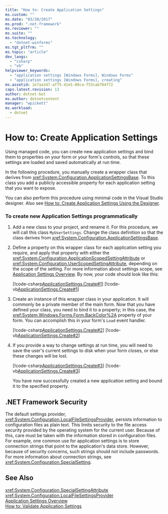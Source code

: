 ```yaml
---
title: "How to: Create Application Settings"
ms.custom: ""
ms.date: "03/30/2017"
ms.prod: ".net-framework"
ms.reviewer: ""
ms.suite: ""
ms.technology: 
  - "dotnet-winforms"
ms.tgt_pltfrm: ""
ms.topic: "article"
dev_langs: 
  - "csharp"
  - "vb"
helpviewer_keywords: 
  - "application settings [Windows Forms], Windows Forms"
  - "application settings [Windows Forms], creating"
ms.assetid: 1e7aa347-af75-41e5-89ca-f53cab704f72
caps.latest.revision: 13
author: dotnet-bot
ms.author: dotnetcontent
manager: "wpickett"
ms.workload: 
  - dotnet
---
```

# How to: Create Application Settings
Using managed code, you can create new application settings and bind them to properties on your form or your form's controls, so that these settings are loaded and saved automatically at run time.  
  
 In the following procedure, you manually create a wrapper class that derives from <xref:System.Configuration.ApplicationSettingsBase>. To this class you add a publicly accessible property for each application setting that you want to expose.  
  
 You can also perform this procedure using minimal code in the Visual Studio designer.  Also see [How to: Create Application Settings Using the Designer](http://msdn.microsoft.com/library/wabtadw6\(v=vs.110\)).  
  
### To create new Application Settings programmatically  
  
1.  Add a new class to your project, and rename it. For this procedure, we will call this class `MyUserSettings`. Change the class definition so that the class derives from <xref:System.Configuration.ApplicationSettingsBase>.  
  
2.  Define a property on this wrapper class for each application setting you require, and apply that property with either the <xref:System.Configuration.ApplicationScopedSettingAttribute> or <xref:System.Configuration.UserScopedSettingAttribute>, depending on the scope of the setting. For more information about settings scope, see [Application Settings Overview](../../../../docs/framework/winforms/advanced/application-settings-overview.md). By now, your code should look like this:  
  
     [!code-csharp[ApplicationSettings.Create#1](../../../../samples/snippets/csharp/VS_Snippets_Winforms/ApplicationSettings.Create/CS/MyAppSettings.cs#1)]
     [!code-vb[ApplicationSettings.Create#1](../../../../samples/snippets/visualbasic/VS_Snippets_Winforms/ApplicationSettings.Create/VB/MyAppSettings.vb#1)]  
  
3.  Create an instance of this wrapper class in your application. It will commonly be a private member of the main form. Now that you have defined your class, you need to bind it to a property; in this case, the <xref:System.Windows.Forms.Form.BackColor%2A> property of your form. You can accomplish this in your form's `Load` event handler.  
  
     [!code-csharp[ApplicationSettings.Create#2](../../../../samples/snippets/csharp/VS_Snippets_Winforms/ApplicationSettings.Create/CS/Form1.cs#2)]
     [!code-vb[ApplicationSettings.Create#2](../../../../samples/snippets/visualbasic/VS_Snippets_Winforms/ApplicationSettings.Create/VB/Form1.vb#2)]  
  
4.  If you provide a way to change settings at run time, you will need to save the user's current settings to disk when your form closes, or else these changes will be lost.  
  
     [!code-csharp[ApplicationSettings.Create#3](../../../../samples/snippets/csharp/VS_Snippets_Winforms/ApplicationSettings.Create/CS/Form1.cs#3)]
     [!code-vb[ApplicationSettings.Create#3](../../../../samples/snippets/visualbasic/VS_Snippets_Winforms/ApplicationSettings.Create/VB/Form1.vb#3)]  
  
     You have now successfully created a new application setting and bound it to the specified property.  
  
## .NET Framework Security  
 The default settings provider, <xref:System.Configuration.LocalFileSettingsProvider>, persists information to configuration files as plain text. This limits security to the file access security provided by the operating system for the current user. Because of this, care must be taken with the information stored in configuration files. For example, one common use for application settings is to store connection strings that point to the application's data store. However, because of security concerns, such strings should not include passwords. For more information about connection strings, see <xref:System.Configuration.SpecialSetting>.  
  
## See Also  
 <xref:System.Configuration.SpecialSettingAttribute>  
 <xref:System.Configuration.LocalFileSettingsProvider>  
 [Application Settings Overview](../../../../docs/framework/winforms/advanced/application-settings-overview.md)  
 [How to: Validate Application Settings](../../../../docs/framework/winforms/advanced/how-to-validate-application-settings.md)
